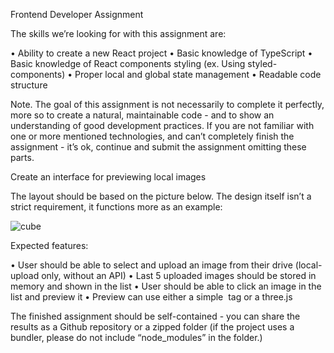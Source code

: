 Frontend Developer Assignment

The skills we’re looking for with this assignment are:

• Ability to create a new React project
• Basic knowledge of TypeScript
• Basic knowledge of React components styling (ex. Using styled-components)
• Proper local and global state management
• Readable code structure

Note. The goal of this assignment is not necessarily to complete it perfectly, more so to create a
natural, maintainable code - and to show an understanding of good development practices. If you
are not familiar with one or more mentioned technologies, and can’t completely finish the
assignment - it’s ok, continue and submit the assignment omitting these parts.

Create an interface for previewing local images

The layout should be based on the picture below. The design itself isn’t a strict requirement, it
functions more as an example:

![cube](https://user-images.githubusercontent.com/61213168/162431569-24d593a5-9085-45f8-90ee-91bb943e074c.png)

Expected features:

• User should be able to select and upload an image from their drive (local-upload only,
without an API)
• Last 5 uploaded images should be stored in memory and shown in the list
• User should be able to click an image in the list and preview it
• Preview can use either a simple <img> tag or a three.js <boxGeometry>
  
The finished assignment should be self-contained - you can share the results as a Github
repository or a zipped folder (if the project uses a bundler, please do not include “node_modules”
in the folder.)
